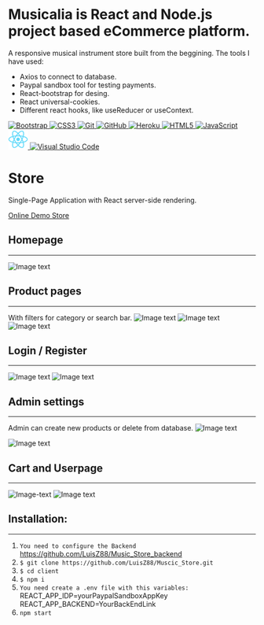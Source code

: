 # Musicalia is React and Node.js  project based eCommerce platform.

A responsive musical instrument store built from the beggining.
The tools I have used:
- Axios to connect to database.
- Paypal sandbox tool for testing payments.
- React-bootstrap for desing.
- React universal-cookies.
- Different react hooks, like useReducer or useContext.


<a href="https://getbootstrap.com/" target="_blank"> <img src="https://getbootstrap.com/docs/5.0/assets/brand/bootstrap-logo.svg" alt="Bootstrap" width="40" height="40"/> </a>
<a href="https://developer.mozilla.org/es/docs/Web/CSS" target="_blank"> <img src="https://upload.wikimedia.org/wikipedia/commons/d/d5/CSS3_logo_and_wordmark.svg" alt="CSS3" width="40" height="40"/> </a>
<a href="https://git-scm.com/" target="_blank"> <img src="https://git-scm.com/images/logos/downloads/Git-Icon-1788C.png" alt="Git" width="40" height="40"/> </a>
<a href="https://github.com/" target="_blank"> <img src="https://github.githubassets.com/images/modules/logos_page/GitHub-Mark.png" alt="GitHub" width="40" height="40"/> </a>
<a href="https://www.heroku.com/" target="_blank"> <img src="https://brand.heroku.com/static/media/heroku-logo-stroke-gradient.bb410472.svg" alt="Heroku" width="40" height="40"/> </a>
<a href="https://developer.mozilla.org/en-US/docs/Glossary/HTML5" target="_blank"> <img src="https://upload.wikimedia.org/wikipedia/commons/6/61/HTML5_logo_and_wordmark.svg" alt="HTML5" width="40" height="40"/> </a>
<a href="https://developer.mozilla.org/es/docs/Web/JavaScript" target="_blank"> <img src="https://upload.wikimedia.org/wikipedia/commons/thumb/9/99/Unofficial_JavaScript_logo_2.svg/245px-Unofficial_JavaScript_logo_2.svg.png" alt="JavaScript" width="40" height="40"/> </a>
<a href="https://reactjs.org/" target="_blank"> <img src="https://raw.githubusercontent.com/devicons/devicon/master/icons/react/react-original.svg" alt="React" width="40" height="40"/> </a>
<a href="https://code.visualstudio.com/" target="_blank"> <img src="https://upload.wikimedia.org/wikipedia/commons/thumb/9/9a/Visual_Studio_Code_1.35_icon.svg/512px-Visual_Studio_Code_1.35_icon.svg.png" alt="Visual Studio Code" width="40" height="40"/> </a>

# Store

Single-Page Application with React server-side rendering.

[Online Demo Store](https://musicalia-store.herokuapp.com/)
## Homepage
***
![Image text](https://res.cloudinary.com/pruebasmern/image/upload/v1648657075/Readme-music/Homepage_wzdccs.png)
## Product pages
***
With filters for category or search bar.
![Image text](https://res.cloudinary.com/pruebasmern/image/upload/v1648657074/Readme-music/CategoryFilter_aqnlpm.png)
![Image text](https://res.cloudinary.com/pruebasmern/image/upload/v1648657075/Readme-music/Search_szjv6v.png)
![Image text](https://res.cloudinary.com/pruebasmern/image/upload/v1648657074/Readme-music/Product_be8ysd.png)
## Login / Register
***
![Image text](https://res.cloudinary.com/pruebasmern/image/upload/v1648657074/Readme-music/Login_th5xni.png)
![Image text](https://res.cloudinary.com/pruebasmern/image/upload/v1648657075/Readme-music/Register_bwt2gv.png)

## Admin settings
***
Admin can create new products or delete from database.
![Image text](https://res.cloudinary.com/pruebasmern/image/upload/v1648657188/Readme-music/NewProduct_d04fon.png)

![Image text](https://res.cloudinary.com/pruebasmern/image/upload/v1648657075/Readme-music/adminview_oxzhiw.png)
## Cart and Userpage
***
![Image-text](https://res.cloudinary.com/pruebasmern/image/upload/v1648657074/Readme-music/Invoice_zhi0rk.png)
![Image text](https://res.cloudinary.com/pruebasmern/image/upload/v1648657074/Readme-music/Cart_ncdlwa.png)


## Installation:
***
1. `You need to configure the Backend` https://github.com/LuisZ88/Music_Store_backend
2.  `$ git clone https://github.com/LuisZ88/Muscic_Store.git`
3.  `$ cd client`
4.  `$ npm i`
5. `You need create a .env file with this variables:` REACT_APP_IDP=yourPaypalSandboxAppKey   REACT_APP_BACKEND=YourBackEndLink
6. `npm start`
 

 

